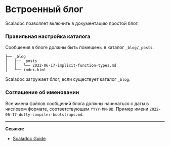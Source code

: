 # Встроенный блог

Scaladoc позволяет включить в документацию простой блог. 


### Правильная настройка каталога

Сообщения в блоге должны быть помещены в каталог `_blog/_posts`.

```text
├── _blog
│   ├── _posts
│   │   └── 2022-06-17-implicit-function-types.md
│   └── index.html
```

Scaladoc загружает блог, если существует каталог `_blog`.


### Соглашение об именовании

Все имена файлов сообщений блога должны начинаться с даты в числовом формате, соответствующем `YYYY-MM-DD`. 
Пример имени `2022-06-17-dotty-compiler-bootstraps.md`.


---

**Ссылки:**
- [Scaladoc Guide](https://docs.scala-lang.org/scala3/guides/scaladoc/blog.html)
